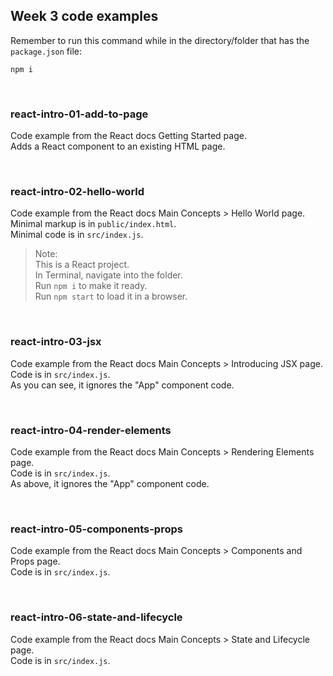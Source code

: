 ## Week 3 code examples

Remember to run this command while in the directory/folder that has the `package.json` file:

```
npm i
```

<br>

### react-intro-01-add-to-page

Code example from the React docs Getting Started page.  
Adds a React component to an existing HTML page.  

<br>

### react-intro-02-hello-world

Code example from the React docs Main Concepts > Hello World page.  
Minimal markup is in `public/index.html`.  
Minimal code is in `src/index.js`.  

> Note:  
> This is a React project.  
> In Terminal, navigate into the folder.  
> Run `npm i` to make it ready.  
> Run `npm start` to load it in a browser.

<br>

### react-intro-03-jsx

Code example from the React docs Main Concepts > Introducing JSX page.  
Code is in `src/index.js`.  
As you can see, it ignores the "App" component code.  

<br>

### react-intro-04-render-elements

Code example from the React docs Main Concepts > Rendering Elements page.  
Code is in `src/index.js`.  
As above, it ignores the "App" component code.  

<br>

### react-intro-05-components-props

Code example from the React docs Main Concepts > Components and Props page.  
Code is in `src/index.js`.  

<br>

### react-intro-06-state-and-lifecycle

Code example from the React docs Main Concepts > State and Lifecycle page.  
Code is in `src/index.js`.  

<br>
